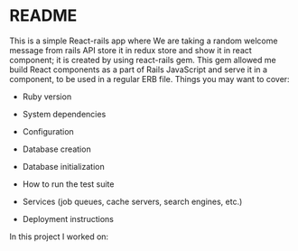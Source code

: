 # README

This is a simple React-rails app where We are taking a random welcome message from rails API store it in redux store and show it in react component; it is created by using react-rails gem. 
This gem allowed me build React components as a part of Rails JavaScript and serve it in a component, to be used in a regular ERB file.
Things you may want to cover:

* Ruby version

* System dependencies

* Configuration

* Database creation

* Database initialization

* How to run the test suite

* Services (job queues, cache servers, search engines, etc.)

* Deployment instructions

In this project I worked on:


